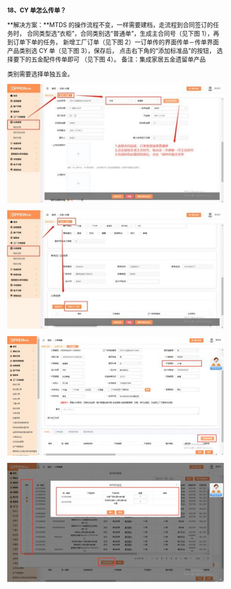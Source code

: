<a name="bookmark18"></a>**18、CY 单怎么传单？**

**解决方案：**MTDS 的操作流程不变，一样需要建档，走流程到合同签订的任务时， 合同类型选“衣柜”，合同类别选“普通单”，生成主合同号（见下图 1），再 到订单下单的任务， 新增工厂订单（见下图 2）一订单传的界面传单－传单界面 产品类别选 CY 单（见下图 3），保存后， 点击右下角的“添加标准品”的按钮， 选择要下的五金配件传单即可 （见下图 4）。 备注：集成家居五金遗留单产品

类别需要选择单独五金。


![](Aspose.Words.256d586b-3954-46d4-8fd0-a69153486d4c.002.jpeg)

![](Aspose.Words.256d586b-3954-46d4-8fd0-a69153486d4c.003.jpeg)


![](Aspose.Words.256d586b-3954-46d4-8fd0-a69153486d4c.033.jpeg)

![](Aspose.Words.256d586b-3954-46d4-8fd0-a69153486d4c.034.jpeg)


